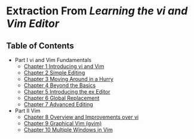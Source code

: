 # Extraction From *Learning the vi and Vim Editor*
## Table of Contents
- Part I vi and Vim Fundamentals
    - [Chapter 1 Introducing vi and Vim](Chapter-1.md)
    - [Chapter 2 Simple Editing](Chapter-2.md)
    - [Chapter 3 Moving Around in a Hurry](Chapter-3.md)
    - [Chapter 4 Beyond the Basics](Chapter-4.md)
    - [Chapter 5 Introducing the ex Editor](Chapter-5.md)
    - [Chapter 6 Global Replacement](Chapter-6.md)
    - [Chapter 7 Advanced Editing](Chapter-7.md)
- Part II Vim
    - [Chapter 8 Overview and Improvements over vi](Chapter-8.md)
    - [Chapter 9 Graphical Vim (gvim)](Chapter-9.md)
    - [Chapter 10 Multiple Windows in Vim](Chapter-10.md)
